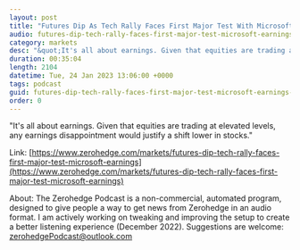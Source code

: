 ```yaml
---
layout: post
title: "Futures Dip As Tech Rally Faces First Major Test With Microsoft Earnings"
audio: futures-dip-tech-rally-faces-first-major-test-microsoft-earnings-0
category: markets
desc: "&quot;It's all about earnings. Given that equities are trading at elevated levels, any earnings disappointment would justify a shift lower in stocks.&quot;"
duration: 00:35:04
length: 2104
datetime: Tue, 24 Jan 2023 13:06:00 +0000
tags: podcast
guid: futures-dip-tech-rally-faces-first-major-test-microsoft-earnings-0
order: 0
---
```

&quot;It's all about earnings. Given that equities are trading at elevated levels, any earnings disappointment would justify a shift lower in stocks.&quot;

Link: [https://www.zerohedge.com/markets/futures-dip-tech-rally-faces-first-major-test-microsoft-earnings](https://www.zerohedge.com/markets/futures-dip-tech-rally-faces-first-major-test-microsoft-earnings)

About: The Zerohedge Podcast is a non-commercial, automated program, designed to give people a way to get news from Zerohedge in an audio format.  I am actively working on tweaking and improving the setup to create a better listening experience (December 2022).  Suggestions are welcome: [zerohedgePodcast@outlook.com](mailto:zerohedgePodcast@outlook.com)
